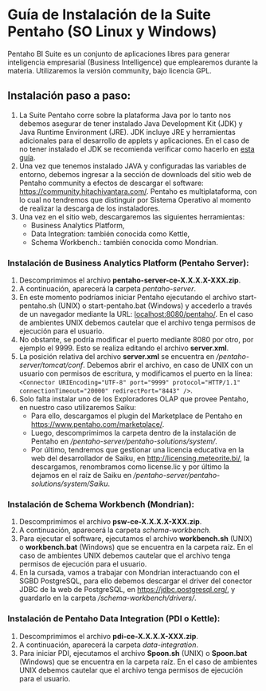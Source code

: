 # Guía de Instalación de la Suite Pentaho (SO Linux y Windows)

Pentaho BI Suite es un conjunto de aplicaciones libres para generar inteligencia empresarial (Business Intelligence) que emplearemos durante la materia. Utilizaremos la versión community, bajo licencia GPL.

## Instalación paso a paso:
1. La Suite Pentaho corre sobre la plataforma Java por lo tanto nos debemos asegurar de tener instalado Java Development Kit (JDK) y Java Runtime Environment (JRE). JDK incluye JRE y herramientas adicionales para el desarrollo de applets y aplicaciones. En el caso de no tener instalado el JDK se recomienda verificar como hacerlo en [esta guía](https://github.com/bdm-unlu/2020/blob/master/guias/Java_configuracion.md).
2. Una vez que tenemos instalado JAVA y configuradas las variables de entorno, debemos ingresar a la sección de downloads del sitio web de Pentaho community a efectos de descargar el software: https://community.hitachivantara.com/. Pentaho es multiplataforma, con lo cual no tendremos que distinguir por Sistema Operativo al momento de realizar la descarga de los instaladores.
3. Una vez en el sitio web, descargaremos las siguientes herramientas:
   - Business Analytics Platform,
   - Data Integration: también conocida como Kettle,
   - Schema Workbench.: también conocida como Mondrian.

### Instalación de Business Analytics Platform (Pentaho Server):
1. Descomprimimos el archivo __pentaho-server-ce-X.X.X.X-XXX.zip__.
2. A continuación, aparecerá la carpeta _pentaho-server_.
3. En este momento podríamos iniciar Pentaho ejecutando el archivo start-pentaho.sh (UNIX) o start-pentaho.bat (Windows) y accederlo a través de un navegador mediante la URL: [localhost:8080/pentaho/](http://localhost:8080/pentaho/). En el caso de ambientes UNIX debemos cautelar que el archivo tenga permisos de ejecución para el usuario.
4. No obstante, se podría modificar el puerto mediante 8080 por otro, por ejemplo el 9999. Esto se realiza editando el archivo __server.xml__.
5. La posición relativa del archivo __server.xml__ se encuentra en _/pentaho-server/tomcat/conf_. Debemos abrir el archivo, en caso de UNIX con un usuario con permisos de escritura, y modificamos el puerto en la línea:<br />
```<Connector URIEncoding="UTF-8" port="9999" protocol="HTTP/1.1" connectionTimeout="20000" redirectPort="8443" />```.
6. Solo falta instalar uno de los Exploradores OLAP que provee Pentaho, en nuestro caso utilizaremos Saiku:
   - Para ello, descargamos el plugin del Marketplace de Pentaho en https://www.pentaho.com/marketplace/.
   - Luego, descomprimimos la carpeta dentro de la instalación de Pentaho en _/pentaho-server/pentaho-solutions/system/_.
   - Por último, tendremos que gestionar una licencia educativa en la web del desarrollador de Saiku, en http://licensing.meteorite.bi/, la descargamos,  renombramos como license.lic y por último la dejamos en el raíz de Saiku en _/pentaho-server/pentaho-solutions/system/Saiku_.

### Instalación de Schema Workbench (Mondrian):
1. Descomprimimos el archivo __psw-ce-X.X.X.X-XXX.zip__.
2. A continuación, aparecerá la carpeta _schema-workbench_.
3. Para ejecutar el software, ejecutamos el archivo __workbench.sh__ (UNIX) o __workbench.bat__ (Windows) que se encuentra en la carpeta raíz. En el caso de ambientes UNIX debemos cautelar que el archivo tenga permisos de ejecución para el usuario.
4. En la cursada, vamos a trabajar con Mondrian interactuando con el SGBD PostgreSQL, para ello debemos descargar el driver del conector JDBC de la web de PostgreSQL, en https://jdbc.postgresql.org/, y guardarlo en la carpeta _/schema-workbench/drivers/_.

### Instalación de Pentaho Data Integration (PDI o Kettle):
1. Descomprimimos el archivo __pdi-ce-X.X.X.X-XXX.zip__.
2. A continuación, aparecerá la carpeta _data-integration_.
3. Para iniciar PDI, ejecutamos el archivo __Spoon.sh__ (UNIX) o __Spoon.bat__ (Windows) que se encuentra en la carpeta raíz. En el caso de ambientes UNIX debemos cautelar que el archivo tenga permisos de ejecución para el usuario.

